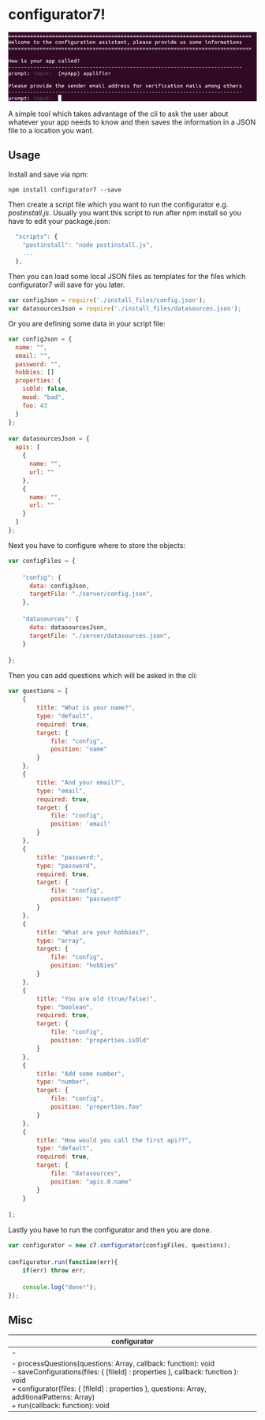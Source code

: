 # configurator7!
![configurator7 appearance](/look.png)

A simple tool which takes advantage of the cli to ask the user about whatever your app needs to know and then saves the information in a JSON file to a location you want.

## Usage
Install and save via npm:
```
npm install configurator7 --save
```

Then create a script file which you want to run the configurator e.g. _postinstall.js_.
Usually you want this script to run after npm install so you have to edit your package.json:
```javascript
  "scripts": {
    "postinstall": "node postinstall.js",
    ...
  },
```

Then you can load some local JSON files as templates for the files which configurator7 will save for you later.
```javascript
var configJson = require('./install_files/config.json');
var datasourcesJson = require('./install_files/datasources.json');
```

Or you are defining some data in your script file:
```javascript
var configJson = {
  name: "",
  email: "",
  password: "",
  hobbies: []
  properties: {
    isOld: false,
    mood: "bad",
    foo: 43
  }
};

var datasourcesJson = {
  apis: [
    {
      name: "",
      url: ""
    },
    {
      name: "",
      url: ""
    }
  ]
};
```

Next you have to configure where to store the objects:
```javascript
var configFiles = {

	"config": {
	  data: configJson,
	  targetFile: "./server/config.json",
	},

	"datasources": {
	  data: datasourcesJson,
	  targetFile: "./server/datasources.json",
	}

};
```

Then you can add questions which will be asked in the cli:
```javascript
var questions = [
	{
		title: "What is your name?",
		type: "default",
		required: true,
		target: {
			file: "config",
			position: "name"
		}
	},
	{
		title: "And your email?",
		type: "email",
		required: true,
		target: {
			file: "config",
			position: 'email'
		}
	},
	{
		title: "password:",
		type: "password",
		required: true,
		target: {
			file: "config",
			position: "password"
		}
	},
	{
		title: "What are your hobbies?",
		type: "array",
		target: {
			file: "config",
			position: "hobbies"
		}
	},	
	{
		title: "You are old (true/false)",
		type: "boolean",
		required: true,
		target: {
			file: "config",
			position: "properties.isOld"
		}
	},
	{
		title: "Add some number",
		type: "number",
		target: {
			file: "config",
			position: "properties.foo"
		}
	},
	{
		title: "How would you call the first api??",
		type: "default",
		required: true,
		target: {
			file: "datasources",
			position: "apis.0.name"
		}
	}

];
```

Lastly you have to run the configurator and then you are done.

```javascript
var configurator = new c7.configurator(configFiles, questions);

configurator.run(function(err){
	if(err) throw err;

	console.log("done!");
});
```

## Misc

| configurator                                                                                                                                                                                                     |
|------------------------------------------------------------------------------------------------------------------------------------------------------------------------------------------------------------------|
| -                                                                                                                                                                                                                |
| - processQuestions(questions: Array, callback: function): void   <br /> - saveConfigurations(files: { [fileId] : properties }, callback: function ): void <br /> + configurator(files: { [fileId] : properties }, questions: Array, additionalPatterns: Array)<br />+ run(callback: function): void  |
